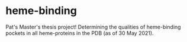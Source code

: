 # heme-binding
Pat's Master's thesis project! Determining the qualities of heme-binding pockets in all heme-proteins in the PDB (as of 30 May 2021).
